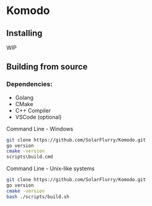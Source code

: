 # Komodo

## Installing
WIP

## Building from source
### Dependencies:
- Golang
- CMake
- C++ Compiler
- VSCode (optional)

Command Line - Windows
```sh
git clone https://github.com/SolarFlurry/Komodo.git
go version
cmake -version
scripts\build.cmd
```

Command Line - Unix-like systems
```sh
git clone https://github.com/SolarFlurry/Komodo.git
go version
cmake -version
bash ./scripts/build.sh
```